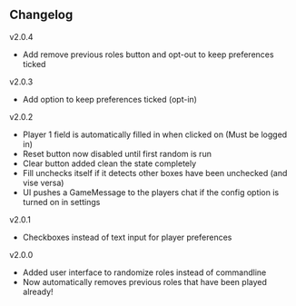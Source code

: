 ## Changelog
v2.0.4
* Add remove previous roles button and opt-out to keep preferences ticked

v2.0.3
* Add option to keep preferences ticked (opt-in)

v2.0.2
* Player 1 field is automatically filled in when clicked on (Must be logged in)
* Reset button now disabled until first random is run
* Clear button added clean the state completely
* Fill unchecks itself if it detects other boxes have been unchecked (and vise versa)
* UI pushes a GameMessage to the players chat if the config option is turned on in settings

v2.0.1
* Checkboxes instead of text input for player preferences

v2.0.0
* Added user interface to randomize roles instead of commandline
* Now automatically removes previous roles that have been played already!
